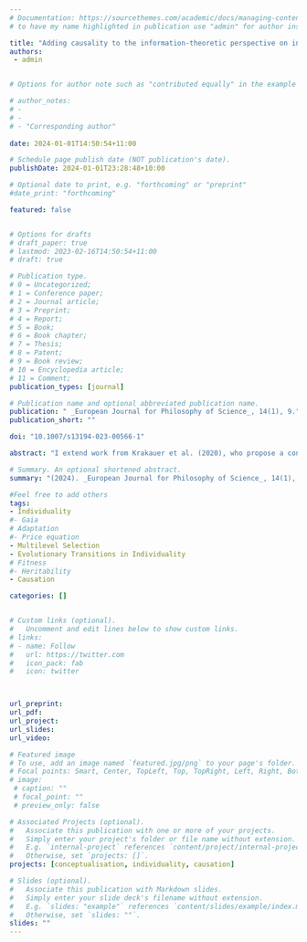 ```yaml
---
# Documentation: https://sourcethemes.com/academic/docs/managing-content/ 
# to have my name highlighted in publication use "admin" for author instead of Pierrick Bourrat

title: "Adding causality to the information-theoretic perspective on individuality"
authors:  
 - admin


# Options for author note such as "contributed equally" in the example below, assuming they are three authors, the third author is corresponding author.

# author_notes:
# - 
# - 
# - "Corresponding author"
 
date: 2024-01-01T14:50:54+11:00

# Schedule page publish date (NOT publication's date).
publishDate: 2024-01-01T23:28:48+10:00

# Optional date to print, e.g. "forthcoming" or "preprint"
#date_print: "forthcoming"

featured: false


# Options for drafts
# draft_paper: true
# lastmod: 2023-02-16T14:50:54+11:00
# draft: true

# Publication type.
# 0 = Uncategorized;
# 1 = Conference paper;
# 2 = Journal article;
# 3 = Preprint;
# 4 = Report;
# 5 = Book;
# 6 = Book chapter;
# 7 = Thesis;
# 8 = Patent;
# 9 = Book review;
# 10 = Encyclopedia article;
# 11 = Comment;
publication_types: [journal]

# Publication name and optional abbreviated publication name.
publication: " _European Journal for Philosophy of Science_, 14(1), 9."
publication_short: ""

doi: "10.1007/s13194-023-00566-1"

abstract: "I extend work from Krakauer et al. (2020), who propose a conception of individuality as the capacity to propagate information through time. From this conception, they develop information-theoretic measures. I identify several shortcomings with these measures—in particular, that they are associative rather than causal. I rectify this shortcoming by deriving a causal information-theoretic measure of individuality. I then illustrate how this measure can be implemented and extended in the context of evolutionary transitions in individuality."

# Summary. An optional shortened abstract.
summary: "(2024). _European Journal for Philosophy of Science_, 14(1), 9."

#Feel free to add others
tags:
- Individuality
#- Gaia
# Adaptation
#- Price equation
- Multilevel Selection
- Evolutionary Transitions in Individuality
# Fitness
#- Heritability
- Causation

categories: []


# Custom links (optional).
#   Uncomment and edit lines below to show custom links.
# links:
# - name: Follow
#   url: https://twitter.com
#   icon_pack: fab
#   icon: twitter



url_preprint:
url_pdf:
url_project:
url_slides:
url_video:

# Featured image
# To use, add an image named `featured.jpg/png` to your page's folder. 
# Focal points: Smart, Center, TopLeft, Top, TopRight, Left, Right, BottomLeft, Bottom, BottomRight.
# image:
 # caption: ""
 # focal_point: ""
 # preview_only: false

# Associated Projects (optional).
#   Associate this publication with one or more of your projects.
#   Simply enter your project's folder or file name without extension.
#   E.g. `internal-project` references `content/project/internal-project/index.md`.
#   Otherwise, set `projects: []`.
projects: [conceptualisation, individuality, causation]

# Slides (optional).
#   Associate this publication with Markdown slides.
#   Simply enter your slide deck's filename without extension.
#   E.g. `slides: "example"` references `content/slides/example/index.md`.
#   Otherwise, set `slides: ""`.
slides: ""
---
```


